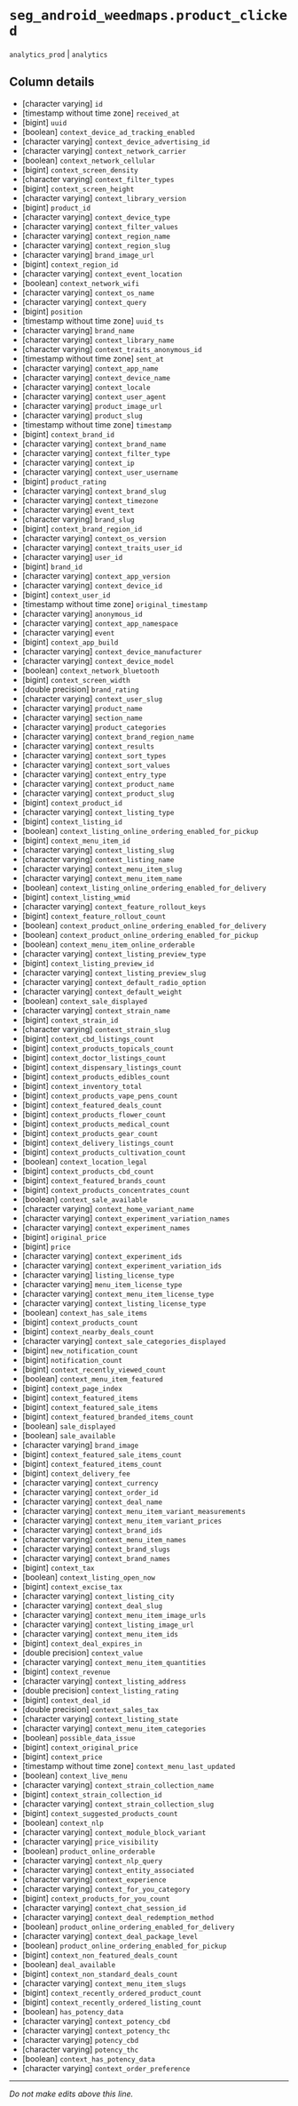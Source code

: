 # `seg_android_weedmaps.product_clicked`
`analytics_prod` | `analytics`

## Column details
* [character varying] `id`
* [timestamp without time zone] `received_at`
* [bigint]    `uuid`
* [boolean]   `context_device_ad_tracking_enabled`
* [character varying] `context_device_advertising_id`
* [character varying] `context_network_carrier`
* [boolean]   `context_network_cellular`
* [bigint]    `context_screen_density`
* [character varying] `context_filter_types`
* [bigint]    `context_screen_height`
* [character varying] `context_library_version`
* [bigint]    `product_id`
* [character varying] `context_device_type`
* [character varying] `context_filter_values`
* [character varying] `context_region_name`
* [character varying] `context_region_slug`
* [character varying] `brand_image_url`
* [bigint]    `context_region_id`
* [character varying] `context_event_location`
* [boolean]   `context_network_wifi`
* [character varying] `context_os_name`
* [character varying] `context_query`
* [bigint]    `position`
* [timestamp without time zone] `uuid_ts`
* [character varying] `brand_name`
* [character varying] `context_library_name`
* [character varying] `context_traits_anonymous_id`
* [timestamp without time zone] `sent_at`
* [character varying] `context_app_name`
* [character varying] `context_device_name`
* [character varying] `context_locale`
* [character varying] `context_user_agent`
* [character varying] `product_image_url`
* [character varying] `product_slug`
* [timestamp without time zone] `timestamp`
* [bigint]    `context_brand_id`
* [character varying] `context_brand_name`
* [character varying] `context_filter_type`
* [character varying] `context_ip`
* [character varying] `context_user_username`
* [bigint]    `product_rating`
* [character varying] `context_brand_slug`
* [character varying] `context_timezone`
* [character varying] `event_text`
* [character varying] `brand_slug`
* [bigint]    `context_brand_region_id`
* [character varying] `context_os_version`
* [character varying] `context_traits_user_id`
* [character varying] `user_id`
* [bigint]    `brand_id`
* [character varying] `context_app_version`
* [character varying] `context_device_id`
* [bigint]    `context_user_id`
* [timestamp without time zone] `original_timestamp`
* [character varying] `anonymous_id`
* [character varying] `context_app_namespace`
* [character varying] `event`
* [bigint]    `context_app_build`
* [character varying] `context_device_manufacturer`
* [character varying] `context_device_model`
* [boolean]   `context_network_bluetooth`
* [bigint]    `context_screen_width`
* [double precision] `brand_rating`
* [character varying] `context_user_slug`
* [character varying] `product_name`
* [character varying] `section_name`
* [character varying] `product_categories`
* [character varying] `context_brand_region_name`
* [character varying] `context_results`
* [character varying] `context_sort_types`
* [character varying] `context_sort_values`
* [character varying] `context_entry_type`
* [character varying] `context_product_name`
* [character varying] `context_product_slug`
* [bigint]    `context_product_id`
* [character varying] `context_listing_type`
* [bigint]    `context_listing_id`
* [boolean]   `context_listing_online_ordering_enabled_for_pickup`
* [bigint]    `context_menu_item_id`
* [character varying] `context_listing_slug`
* [character varying] `context_listing_name`
* [character varying] `context_menu_item_slug`
* [character varying] `context_menu_item_name`
* [boolean]   `context_listing_online_ordering_enabled_for_delivery`
* [bigint]    `context_listing_wmid`
* [character varying] `context_feature_rollout_keys`
* [bigint]    `context_feature_rollout_count`
* [boolean]   `context_product_online_ordering_enabled_for_delivery`
* [boolean]   `context_product_online_ordering_enabled_for_pickup`
* [boolean]   `context_menu_item_online_orderable`
* [character varying] `context_listing_preview_type`
* [bigint]    `context_listing_preview_id`
* [character varying] `context_listing_preview_slug`
* [character varying] `context_default_radio_option`
* [character varying] `context_default_weight`
* [boolean]   `context_sale_displayed`
* [character varying] `context_strain_name`
* [bigint]    `context_strain_id`
* [character varying] `context_strain_slug`
* [bigint]    `context_cbd_listings_count`
* [bigint]    `context_products_topicals_count`
* [bigint]    `context_doctor_listings_count`
* [bigint]    `context_dispensary_listings_count`
* [bigint]    `context_products_edibles_count`
* [bigint]    `context_inventory_total`
* [bigint]    `context_products_vape_pens_count`
* [bigint]    `context_featured_deals_count`
* [bigint]    `context_products_flower_count`
* [bigint]    `context_products_medical_count`
* [bigint]    `context_products_gear_count`
* [bigint]    `context_delivery_listings_count`
* [bigint]    `context_products_cultivation_count`
* [boolean]   `context_location_legal`
* [bigint]    `context_products_cbd_count`
* [bigint]    `context_featured_brands_count`
* [bigint]    `context_products_concentrates_count`
* [boolean]   `context_sale_available`
* [character varying] `context_home_variant_name`
* [character varying] `context_experiment_variation_names`
* [character varying] `context_experiment_names`
* [bigint]    `original_price`
* [bigint]    `price`
* [character varying] `context_experiment_ids`
* [character varying] `context_experiment_variation_ids`
* [character varying] `listing_license_type`
* [character varying] `menu_item_license_type`
* [character varying] `context_menu_item_license_type`
* [character varying] `context_listing_license_type`
* [boolean]   `context_has_sale_items`
* [bigint]    `context_products_count`
* [bigint]    `context_nearby_deals_count`
* [character varying] `context_sale_categories_displayed`
* [bigint]    `new_notification_count`
* [bigint]    `notification_count`
* [bigint]    `context_recently_viewed_count`
* [boolean]   `context_menu_item_featured`
* [bigint]    `context_page_index`
* [bigint]    `context_featured_items`
* [bigint]    `context_featured_sale_items`
* [bigint]    `context_featured_branded_items_count`
* [boolean]   `sale_displayed`
* [boolean]   `sale_available`
* [character varying] `brand_image`
* [bigint]    `context_featured_sale_items_count`
* [bigint]    `context_featured_items_count`
* [bigint]    `context_delivery_fee`
* [character varying] `context_currency`
* [character varying] `context_order_id`
* [character varying] `context_deal_name`
* [character varying] `context_menu_item_variant_measurements`
* [character varying] `context_menu_item_variant_prices`
* [character varying] `context_brand_ids`
* [character varying] `context_menu_item_names`
* [character varying] `context_brand_slugs`
* [character varying] `context_brand_names`
* [bigint]    `context_tax`
* [boolean]   `context_listing_open_now`
* [bigint]    `context_excise_tax`
* [character varying] `context_listing_city`
* [character varying] `context_deal_slug`
* [character varying] `context_menu_item_image_urls`
* [character varying] `context_listing_image_url`
* [character varying] `context_menu_item_ids`
* [bigint]    `context_deal_expires_in`
* [double precision] `context_value`
* [character varying] `context_menu_item_quantities`
* [bigint]    `context_revenue`
* [character varying] `context_listing_address`
* [double precision] `context_listing_rating`
* [bigint]    `context_deal_id`
* [double precision] `context_sales_tax`
* [character varying] `context_listing_state`
* [character varying] `context_menu_item_categories`
* [boolean]   `possible_data_issue`
* [bigint]    `context_original_price`
* [bigint]    `context_price`
* [timestamp without time zone] `context_menu_last_updated`
* [boolean]   `context_live_menu`
* [character varying] `context_strain_collection_name`
* [bigint]    `context_strain_collection_id`
* [character varying] `context_strain_collection_slug`
* [bigint]    `context_suggested_products_count`
* [boolean]   `context_nlp`
* [character varying] `context_module_block_variant`
* [character varying] `price_visibility`
* [boolean]   `product_online_orderable`
* [character varying] `context_nlp_query`
* [character varying] `context_entity_associated`
* [character varying] `context_experience`
* [character varying] `context_for_you_category`
* [bigint]    `context_products_for_you_count`
* [character varying] `context_chat_session_id`
* [character varying] `context_deal_redemption_method`
* [boolean]   `product_online_ordering_enabled_for_delivery`
* [character varying] `context_deal_package_level`
* [boolean]   `product_online_ordering_enabled_for_pickup`
* [bigint]    `context_non_featured_deals_count`
* [boolean]   `deal_available`
* [bigint]    `context_non_standard_deals_count`
* [character varying] `context_menu_item_slugs`
* [bigint]    `context_recently_ordered_product_count`
* [bigint]    `context_recently_ordered_listing_count`
* [boolean]   `has_potency_data`
* [character varying] `context_potency_cbd`
* [character varying] `context_potency_thc`
* [character varying] `potency_cbd`
* [character varying] `potency_thc`
* [boolean]   `context_has_potency_data`
* [character varying] `context_order_preference`

-------------------------------------------------------------------------------
*Do not make edits above this line.*
